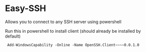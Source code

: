 # Easy-SSH
Allows you to connect to any SSH server using powershell


Run this in powershell to install client (should already be installed by default)
```
 Add-WindowsCapability -Online -Name OpenSSH.Client~~~~0.0.1.0
```
